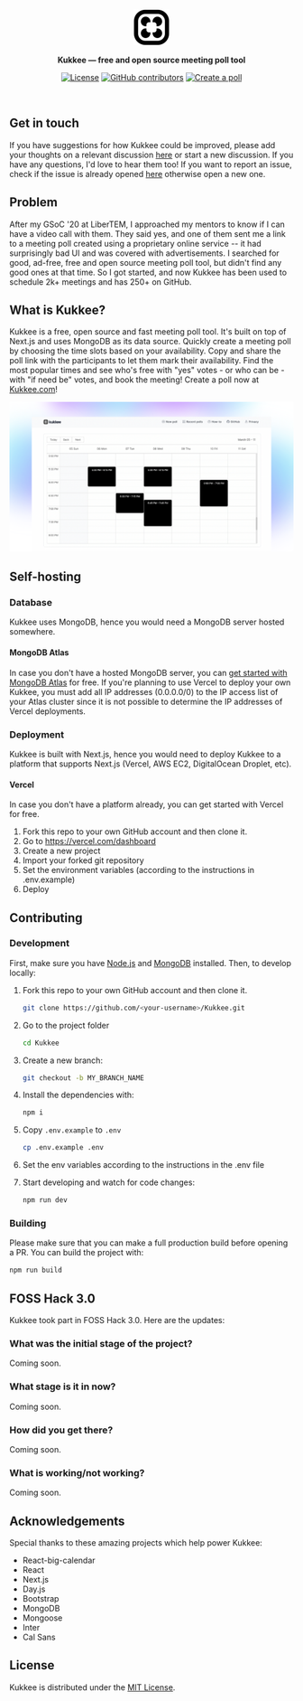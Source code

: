 <div align="center">
  <a href="https://www.kukkee.com/">
    <img
      src="./public/favicon.svg"
      alt="Kukkee Logo"
      height="64"
    />
  </a>
  <p>
    <b>
      Kukkee — free and open source meeting poll tool
    </b>
  </p>
  <p>

[![License](https://img.shields.io/github/license/Kukkee/Kukkee?color=%23000000&style=for-the-badge)](https://github.com/Kukkee/Kukkee/blob/main/LICENSE)
[![GitHub contributors](https://img.shields.io/github/contributors/Kukkee/Kukkee?color=%23000000&&style=for-the-badge)](https://github.com/Kukkee/Kukkee/graphs/contributors)
[![Create a poll](https://shields.io/badge/style-Now-black?&style=for-the-badge&label=Create%20a%20poll)](https://kukkee.com/)

  </p>
  <br/>
</div>

## Get in touch

If you have suggestions for how Kukkee could be improved, please add your thoughts on a relevant discussion [here](https://github.com/Kukkee/Kukkee/discussions/) or start a new discussion. If you have any questions, I'd love to hear them too! If you want to report an issue, check if the issue is already opened [here](https://github.com/AnandBaburajan/Kukkee/issues) otherwise open a new one.

## Problem

After my GSoC '20 at LiberTEM, I approached my mentors to know if I can have a video call with them. They said yes, and one of them sent me a link to a meeting poll created using a proprietary online service -- it had surprisingly bad UI and was covered with advertisements. I searched for good, ad-free, free and open source meeting poll tool, but didn't find any good ones at that time. So I got started, and now Kukkee has been used to schedule 2k+ meetings and has 250+ on GitHub.

## What is Kukkee?

Kukkee is a free, open source and fast meeting poll tool. It's built on top of Next.js and uses MongoDB as its data source. Quickly create a meeting poll by choosing the time slots based on your availability. Copy and share the poll link with the participants to let them mark their availability. Find the most popular times and see who's free with "yes" votes - or who can be - with "if need be" votes, and book the meeting! Create a poll now at [Kukkee.com](https://kukkee.com/)!

<img src="./public/banner.png">

## Self-hosting

### Database

Kukkee uses MongoDB, hence you would need a MongoDB server hosted somewhere.

#### MongoDB Atlas

In case you don't have a hosted MongoDB server, you can [get started with MongoDB Atlas](https://www.mongodb.com/basics/mongodb-atlas-tutorial) for free. If you're planning to use Vercel to deploy your own Kukkee, you must add all IP addresses (0.0.0.0/0) to the IP access list of your Atlas cluster since it is not possible to determine the IP addresses of Vercel deployments.

### Deployment

Kukkee is built with Next.js, hence you would need to deploy Kukkee to a platform that supports Next.js (Vercel, AWS EC2, DigitalOcean Droplet, etc).

#### Vercel

In case you don't have a platform already, you can get started with Vercel for free.

1. Fork this repo to your own GitHub account and then clone it.
2. Go to https://vercel.com/dashboard
3. Create a new project
4. Import your forked git repository
5. Set the environment variables (according to the instructions in .env.example)
6. Deploy

## Contributing

### Development

First, make sure you have [Node.js](https://nodejs.org/en/) and [MongoDB](https://www.mongodb.com/docs/manual/installation/#mongodb-installation-tutorials) installed. Then, to develop locally:

1. Fork this repo to your own GitHub account and then clone it.

   ```sh
   git clone https://github.com/<your-username>/Kukkee.git
   ```

2. Go to the project folder

   ```sh
   cd Kukkee
   ```

3. Create a new branch:

   ```sh
   git checkout -b MY_BRANCH_NAME
   ```

4. Install the dependencies with:

   ```sh
   npm i
   ```

5. Copy `.env.example` to `.env`

   ```sh
   cp .env.example .env
   ```

6. Set the env variables according to the instructions in the .env file

7. Start developing and watch for code changes:

   ```sh
   npm run dev
   ```

### Building

Please make sure that you can make a full production build before opening a PR. You can build the project with:

```bash
npm run build
```

## FOSS Hack 3.0

Kukkee took part in FOSS Hack 3.0. Here are the updates:

### What was the initial stage of the project?

Coming soon.

### What stage is it in now?

Coming soon.

### How did you get there?

Coming soon.

### What is working/not working?

Coming soon.

## Acknowledgements

Special thanks to these amazing projects which help power Kukkee:

- React-big-calendar
- React
- Next.js
- Day.js
- Bootstrap
- MongoDB
- Mongoose
- Inter
- Cal Sans

## License

Kukkee is distributed under the [MIT License](https://github.com/AnandBaburajan/Kukkee/blob/main/LICENSE).
